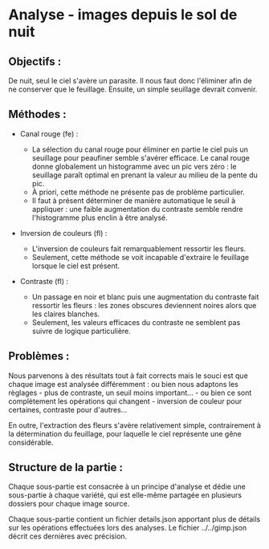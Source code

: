 # Analyse - images depuis le sol de nuit

## Objectifs :
De nuit, seul le ciel s'avère un parasite. Il nous faut donc l'éliminer afin de 
ne conserver que le feuillage. Ensuite, un simple seuillage devrait convenir.

## Méthodes :
* Canal rouge (fe) :
    * La sélection du canal rouge pour éliminer en partie le ciel puis un seuillage 
    pour peaufiner semble s'avérer efficace. Le canal rouge donne globalement un 
    histogramme avec un pic vers zéro : le seuillage paraît optimal en prenant la 
    valeur au milieu de la pente du pic.
    * À priori, cette méthode ne présente pas de problème particulier.
    * Il faut à présent déterminer de manière automatique le seuil à appliquer : 
    une faible augmentation du contraste semble rendre l'histogramme plus enclin 
    à être analysé.

* Inversion de couleurs (fl) : 
   * L'inversion de couleurs fait remarquablement ressortir les fleurs. 
   * Seulement, cette méthode se voit incapable d'extraire le feuillage lorsque 
   le ciel est présent.

* Contraste (fl) : 
   * Un passage en noir et blanc puis une augmentation du contraste fait ressortir 
   les fleurs : les zones obscures deviennent noires alors que les claires blanches. 
    * Seulement, les valeurs efficaces du contraste ne semblent pas suivre de 
    logique particulière.

## Problèmes :
Nous parvenons à des résultats tout à fait corrects mais le souci est que chaque image 
est analysée différemment : ou bien nous adaptons les règlages - plus de contraste, 
un seuil moins important... - ou bien ce sont complètement les opérations qui changent - 
inversion de couleur pour certaines, contraste pour d'autres... 

En outre, l'extraction des fleurs s'avère relativement simple, contrairement à la 
détermination du feuillage, pour laquelle le ciel représente une gêne considérable.

## Structure de la partie :
Chaque sous-partie est consacrée à un principe d'analyse et dédie une sous-partie 
à chaque variété, qui est elle-même partagée en plusieurs dossiers pour chaque 
image source.

Chaque sous-partie contient un fichier details.json apportant plus de détails sur 
les opérations effectuées lors des analyses. Le fichier ../../gimp.json décrit 
ces dernières avec précision.

